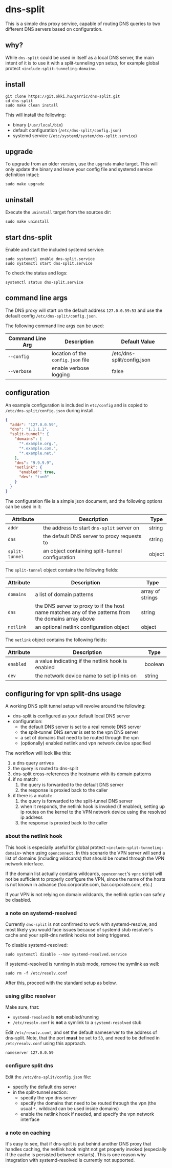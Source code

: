 # dns-split

This is a simple dns proxy service, capable of routing DNS queries to two different DNS servers based on configuration.

## why?

While `dns-split` could be used in itself as a local DNS server, the main intent of it is to use it with a split-tunneling vpn setup, for example global protect  `<include-split-tunneling-domain>`.

## install

```
git clone https://git.okki.hu/garric/dns-split.git
cd dns-split
sudo make clean install
```

This will install the following:

* binary (`/usr/local/bin`)
* default configuration (`/etc/dns-split/config.json`)
* systemd service (`/etc/systemd/system/dns-split.service`)

## upgrade

To upgrade from an older version, use the `upgrade` make target. This will only update the binary and leave your config file and systemd service definition intact:

```
sudo make upgrade
```

## uninstall

Execute the `uninstall` target from the sources dir:

```
sudo make uninstall
```

## start dns-split

Enable and start the included systemd service:

```
sudo systemctl enable dns-split.service
sudo systemctl start dns-split.service
```

To check the status and logs:

```
systemctl status dns-split.service
```

## command line args

The DNS proxy will start on the default address `127.0.0.59:53` and use the default config `/etc/dns-split/config.json`.

The following command line args can be used:

| Command Line Arg | Description                        | Default Value              |
| ---------------- | ---------------------------------- | -------------------------- |
| `--config`       | location of the `config.json` file | /etc/dns-split/config.json |
| `--verbose`      | enable verbose logging             | false                      |

## configuration

An example configuration is included in `etc/config` and is copied to `/etc/dns-split/config.json` during install.

```json
{
  "addr": "127.0.0.59",
  "dns": "1.1.1.1",
  "split-tunnel": {
    "domains": [
      "*.example.org.",
      "*.example.com.",
      "*.example.net."
    ],
    "dns": "9.9.9.9",
    "netlink": {
      "enabled": true,
      "dev": "tun0"
    }
  }
}
```

The configuration file is a simple json document, and the following options can be used in it:

| Attribute      | Description                                     | Type   |
| -------------- | ----------------------------------------------- | ------ |
| `addr`         | the address to start `dns-split` server on      | string |
| `dns`          | the default DNS server to proxy requests to     | string |
| `split-tunnel` | an object containing split-tunnel configuration | object |

The `split-tunnel` object contains the following fields:

| Attribute | Description                                                                                          | Type             |
| --------- | ---------------------------------------------------------------------------------------------------- | ---------------- |
| `domains` | a list of domain patterns                                                                            | array of strings |
| `dns`     | the DNS server to proxy to if the host name matches any of the patterns from the domains array above | string           |
| `netlink` | an optional netlink configuration object                                                             | object           |


The `netlink` object contains the following fields:

| Attribute | Description                                       | Type    |
| --------- | ------------------------------------------------- | ------- |
| `enabled` | a value indicating if the netlink hook is enabled | boolean |
| `dev`     | the network device name to set ip links on        | string  |



## configuring for vpn split-dns usage

A working DNS split tunnel setup will revolve around the following:

* dns-split is configured as your default local DNS server
* configuration:
    - the default DNS server is set to a real remote DNS server
    - the split-tunnel DNS server is set to the vpn DNS server
    - a set of domains that need to be routed through the vpn
    - (optionally) enabled netlink and vpn network device specified


The workflow will look like this:

1. a dns query arrives
2. the query is routed to dns-split
3. dns-split cross-references the hostname with its domain patterns
4. if no match:
   1. the query is forwarded to the default DNS server
   2. the response is proxied back to the caller
5. if there is a match:
   1. the query is forwarded to the split-tunnel DNS server
   2. when it responds, the netlink hook is invoked (if enabled), setting up ip routes on the kernel to the VPN network device using the resolved ip address
   3. the response is proxied back to the caller


### about the netlink hook

This hook is especially useful for global protect `<include-split-tunneling-domain>` when using `openconnect`. In this scenario the VPN server will send a list of domains (including wildcards) that should be routed through the VPN network interface.

If the domain list actually contains wildcards, `openconnect`'s `vpnc` script will not be sufficient to properly configure the VPN, since the name of the hosts is not known in advance (foo.corporate.com, bar.corporate.com, etc.)

If your VPN is not relying on domain wildcards, the netlink option can safely be disabled.


### a note on systemd-resolved

Currently `dns-split` is not confirmed to work with systemd-resolve, and most likely you would face issues because of systemd stub resolver's cache and your split-dns netlink hooks not being triggered.

To disable systemd-resolved:

```
sudo systemctl disable --now systemd-resolved.service
```

If systemd-resolved is running in stub mode, remove the symlink as well:

```
sudo rm -f /etc/resolv.conf
```

After this, proceed with the standard setup as below.

### using glibc resolver

Make sure, that:

   * `systemd-resolved` is __not__ enabled/running
   * `/etc/resolv.conf` is __not__ a symlink to a `systemd-resolved` stub


Edit `/etc/resolv.conf`, and set the default nameserver to the address of dns-split.
Note, that the port __must__ be set to `53`, and need to be defined in `/etc/resolv.conf` using this approach.

```
nameserver 127.0.0.59
```

### configure split dns

Edit the `/etc/dns-split/config.json` file:

   * specify the default dns server
   * in the split-tunnel section:
     * specify the vpn dns server
     * specify the domains that need to be routed through the vpn (the usual `*.` wildcard can be used inside domains)
     * enable the netlink hook if needed, and specify the vpn network interface



### a note on caching

It's easy to see, that if dns-split is put behind another DNS proxy that handles caching, the netlink hook might not get properly invoked (especially if the cache is persisted between restarts). This is one reason why integration with systemd-resolved is currently not supported.
